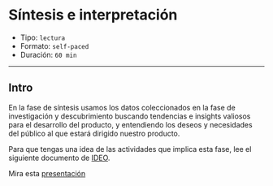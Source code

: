 # Síntesis e interpretación

- Tipo: `lectura`
- Formato: `self-paced`
- Duración: `60 min`

***

## Intro

En la fase de síntesis usamos los datos coleccionados en la fase de
investigación y descubrimiento buscando tendencias e insights valiosos para el
desarrollo del producto, y entendiendo los deseos y necesidades del público al
que estará dirigido nuestro producto.

Para que tengas una idea de las actividades que implica esta fase, lee el
siguiente documento de [IDEO](https://designthinkingforeducators.com/).

Mira esta [presentación](https://drive.google.com/file/d/0B0NdG2VNCDPzLU1CcFJZaU91ajg/preview")
